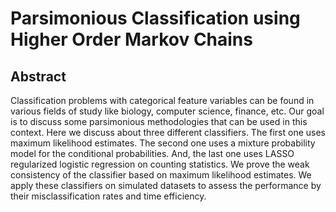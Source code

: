 # Parsimonious Classification using Higher Order Markov Chains

## Abstract

Classification problems with categorical feature variables can be found in various fields of study like biology, computer science, finance, etc. Our goal is to discuss some parsimonious methodologies that can be used in this context. Here we discuss about three different classifiers. The first one uses maximum likelihood estimates. The second one uses a mixture probability model for the conditional probabilities. And, the last one uses LASSO regularized logistic regression on counting statistics. We prove the weak consistency of the classifier based on maximum likelihood estimates. We apply these classifiers on simulated datasets to assess the performance by their misclassification rates and time efficiency.
